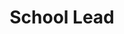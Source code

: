 ---
name: "Clara Zhang"
group: "general board"
title: "School Lead"
pronouns: "she/her"
img: "czhang.jpg"
graduating_year: 2027
github: "clara-zhang-5"
email: "clarazhang154@g.ucla.edu"
---
